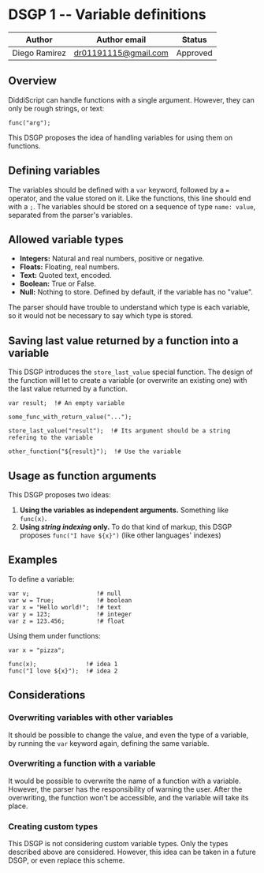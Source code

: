 # DSGP 1 -- Variable definitions

| Author        | Author email         | Status   |
|---------------|----------------------|----------|
| Diego Ramirez | dr01191115@gmail.com | Approved |

## Overview

DiddiScript can handle functions with a single argument. However, they can
only be rough strings, or text:

```
func("arg");
```

This DSGP proposes the idea of handling variables for using them on functions.

## Defining variables

The variables should be defined with a `var` keyword, followed by a `=` operator, and
the value stored on it. Like the functions, this line should end with a `;`.
The variables should be stored on a sequence of type `name: value`, separated from the parser's variables.

## Allowed variable types

- **Integers:** Natural and real numbers, positive or negative.
- **Floats:** Floating, real numbers.
- **Text:** Quoted text, encoded.
- **Boolean:** True or False.
- **Null:** Nothing to store. Defined by default, if the variable has no "value".

The parser should have trouble to understand which type is each variable, so it would not
be necessary to say which type is stored.


## Saving last value returned by a function into a variable

This DSGP introduces the `store_last_value` special function. The design of the function will let
to create a variable (or overwrite an existing one) with the last value returned by a function.

```
var result;  !# An empty variable

some_func_with_return_value("...");

store_last_value("result");  !# Its argument should be a string refering to the variable

other_function("${result}");  !# Use the variable
```

## Usage as function arguments

This DSGP proposes two ideas:

1. **Using the variables as independent arguments.** Something like `func(x)`.
2. **Using _string indexing_ only.** To do that kind of markup, this DSGP proposes `func("I have ${x}")` (like other languages' indexes)

## Examples

To define a variable:

```
var v;                   !# null
var w = True;            !# boolean
var x = "Hello world!";  !# text
var y = 123;             !# integer
var z = 123.456;         !# float
```

Using them under functions:

```
var x = "pizza";

func(x);              !# idea 1
func("I love ${x}");  !# idea 2
```

## Considerations

### Overwriting variables with other variables

It should be possible to change the value, and even the type of a variable, by running the
`var` keyword again, defining the same variable.

### Overwriting a function with a variable

It would be possible to overwrite the name of a function with a variable. However, the parser has the
responsibility of warning the user. After the overwriting, the function won't be accessible, and the
variable will take its place.

### Creating custom types

This DSGP is not considering custom variable types. Only the types described above are considered.
However, this idea can be taken in a future DSGP, or even replace this scheme.
